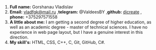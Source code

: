 1. **Full name:** Gorshanau Vladislav
2. **Email:** vladfgk@mail.ru ,**telegram:** @ValdeesBY ,**github:** [dicreate](https://github.com/MetalValdees) , **phone:** +375297571558  
3. **A little about me:** I am getting a second degree of higher education, as well as an academic degree - master of technical sciences. I have no experience in web page layout, but I have a genuine interest in this direction.
4. **My skill's:** HTML, CSS, C++, C, Git, GitHub, C#.